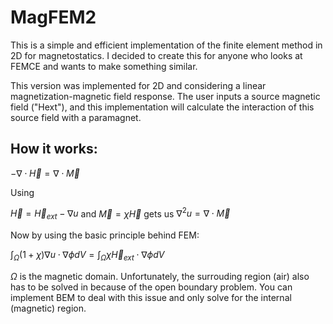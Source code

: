 # MagFEM2
This is a simple and efficient implementation of the finite element method in 2D for magnetostatics. I decided to create this for anyone who looks at FEMCE and wants to make something similar. 

This version was implemented for 2D and considering a linear magnetization-magnetic field response. The user inputs a source magnetic field ("Hext"), and this implementation will calculate the interaction of this source field with a paramagnet.

## How it works:

$-\nabla \cdot \vec{H} = \nabla \cdot \vec{M}$ 

Using

$\vec{H} = \vec{H}_{ext} - \nabla u$ and $\vec{M} = \chi \vec{H}$ gets us $\nabla^2 u = \nabla \cdot \vec{M}$

Now by using the basic principle behind FEM:

$\int_\Omega (1+\chi)\nabla u \cdot \nabla \phi dV = \int_\Omega \chi \vec{H}_{ext} \cdot \nabla \phi dV$

$\Omega$ is the magnetic domain. Unfortunately, the surrouding region (air) also has to be solved in because of the open boundary problem. You can implement BEM to deal with this issue and only solve for the internal (magnetic) region.
